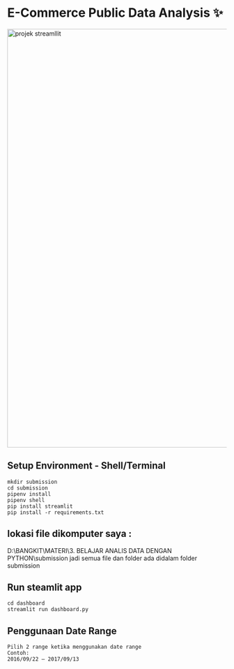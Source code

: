 # E-Commerce Public Data Analysis ✨

<img width="959" alt="projek streamllit" src="https://github.com/user-attachments/assets/2af673d3-72f5-4dd5-810e-436adb7d3ffc">

## Setup Environment - Shell/Terminal
```
mkdir submission
cd submission
pipenv install
pipenv shell
pip install streamlit
pip install -r requirements.txt
```
## lokasi file dikomputer saya :
D:\BANGKIT\MATERI\3. BELAJAR ANALIS DATA DENGAN PYTHON\submission
jadi semua file dan folder ada didalam folder submission

## Run steamlit app
```
cd dashboard
streamlit run dashboard.py
```

## Penggunaan Date Range    

```
Pilih 2 range ketika menggunakan date range
Contoh:
2016/09/22 – 2017/09/13
```
